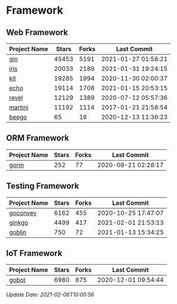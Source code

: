 # Framework

## Web Framework
| Project Name | Stars | Forks | Last Commit |
| ------------ | ----- | ----- | ----------- |
| [gin](https://github.com/gin-gonic/gin) | 45453 | 5191 | 2021-01-27 01:58:21 |
| [iris](https://github.com/kataras/iris) | 20033 | 2189 | 2021-01-31 19:24:15 |
| [kit](https://github.com/go-kit/kit) | 19285 | 1994 | 2020-11-30 02:00:37 |
| [echo](https://github.com/labstack/echo) | 19114 | 1708 | 2021-01-15 20:53:15 |
| [revel](https://github.com/revel/revel) | 12129 | 1389 | 2020-07-12 05:57:36 |
| [martini](https://github.com/go-martini/martini) | 11192 | 1114 | 2017-01-21 21:58:54 |
| [beego](https://github.com/astaxie/beego) | 65 | 18 | 2020-12-13 11:36:23 |

## ORM Framework
| Project Name | Stars | Forks | Last Commit |
| ------------ | ----- | ----- | ----------- |
| [gorm](https://github.com/jinzhu/gorm) | 252 | 77 | 2020-09-21 02:28:17 |

## Testing Framework
| Project Name | Stars | Forks | Last Commit |
| ------------ | ----- | ----- | ----------- |
| [goconvey](https://github.com/smartystreets/goconvey) | 6162 | 455 | 2020-10-25 17:47:07 |
| [ginkgo](https://github.com/onsi/ginkgo) | 4499 | 417 | 2021-02-01 21:53:13 |
| [goblin](https://github.com/franela/goblin) | 750 | 72 | 2021-01-13 15:34:25 |

## IoT Framework
| Project Name | Stars | Forks | Last Commit |
| ------------ | ----- | ----- | ----------- |
| [gobot](https://github.com/hybridgroup/gobot) | 6980 | 875 | 2020-12-01 09:54:44 |

*Update Date: 2021-02-06T10:00:56*